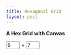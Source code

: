 ```yaml
---
title: Hexagonal Grid
layout: post
---
```


<strong>A Hex Grid with Canvas</strong>

<form>
    <input id="h" type="number" style="width: 5ch;" min="0" max="99" value="5" onchange="refresh()">
    ×
    <input id="w" type="number" style="width: 5ch;" min="0" max="99" value="7" onchange="refresh()">
</form>

<br>

<canvas id='grid' height=500 width=500 style="width:100%; height:100%; margin:0"></canvas>

<script type="text/javascript" src="../src/hex.js"></script>
